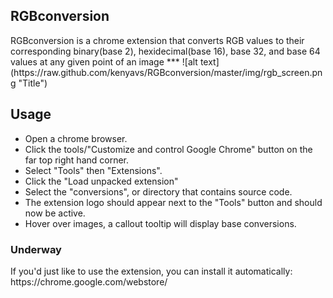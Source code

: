 <h2>RGBconversion</h2>
RGBconversion is a chrome extension that converts RGB values to their corresponding binary(base 2), hexidecimal(base 16), base 32, and base 64 values at any given point of an image
***
![alt text](https://raw.github.com/kenyavs/RGBconversion/master/img/rgb_screen.png "Title")

**<h2>Usage</h2>**
* Open a chrome browser.
* Click the tools/"Customize and control Google Chrome" button on the far top right hand corner. 
* Select "Tools" then "Extensions".
* Click the "Load unpacked extension"
* Select the "conversions", or directory that contains source code.
* The extension logo should appear next to the "Tools" button and should now be active.
* Hover over images, a callout tooltip will display base conversions.


<h3>Underway</h3>
If you'd just like to use the extension, you can install it automatically:
https://chrome.google.com/webstore/
